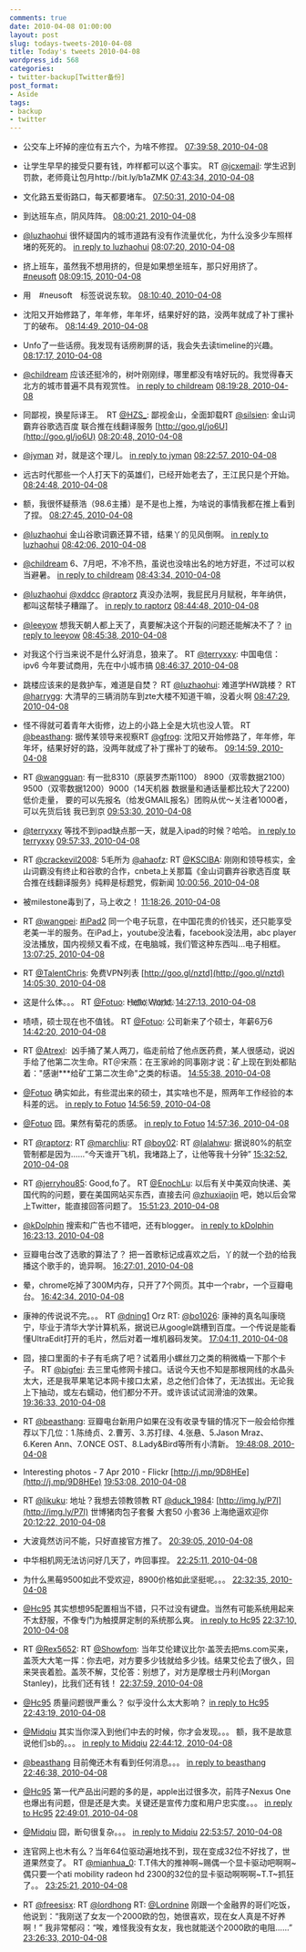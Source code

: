 ```yaml
---
comments: true
date: 2010-04-08 01:00:00
layout: post
slug: todays-tweets-2010-04-08
title: Today's tweets 2010-04-08
wordpress_id: 568
categories:
- twitter-backup[Twitter备份]
post_format:
- Aside
tags:
- backup
- twitter
---
```





  * 公交车上坏掉的座位有五六个，为啥不修捏。 [07:39:58, 2010-04-08](http://twitter.com/gfrog/statuses/11793086856)





  * 让学生早早的接受只要有钱，咋样都可以这个事实。 RT [@jcxemail](http://twitter.com/jcxemail): 学生迟到罚款，老师竟让包月http://bit.ly/b1aZMK [07:43:34, 2010-04-08](http://twitter.com/gfrog/statuses/11793246746)





  * 文化路五爱街路口，每天都要堵车。 [07:50:31, 2010-04-08](http://twitter.com/gfrog/statuses/11793554527)





  * 到达班车点，阴风阵阵。 [08:00:21, 2010-04-08](http://twitter.com/gfrog/statuses/11793990194)





  * [@luzhaohui](http://twitter.com/luzhaohui) 很怀疑国内的城市道路有没有作流量优化，为什么没多少车照样堵的死死的。 [in reply to luzhaohui](http://twitter.com/luzhaohui/statuses/11794052996) [08:07:20, 2010-04-08](http://twitter.com/gfrog/statuses/11794305478)





  * 挤上班车，虽然我不想用挤的，但是如果想坐班车，那只好用挤了。 [#neusoft](http://search.twitter.com/search?q=%23neusoft) [08:09:15, 2010-04-08](http://twitter.com/gfrog/statuses/11794389393)





  * 用　#neusoft　标签说说东软。 [08:10:40, 2010-04-08](http://twitter.com/gfrog/statuses/11794454360)





  * 沈阳又开始修路了，年年修，年年坏，结果好好的路，没两年就成了补丁摞补丁的破布。 [08:14:49, 2010-04-08](http://twitter.com/gfrog/statuses/11794642647)





  * Unfo了一些话痨。我发现有话痨刷屏的话，我会失去读timeline的兴趣。 [08:17:17, 2010-04-08](http://twitter.com/gfrog/statuses/11794755967)





  * [@childream](http://twitter.com/childream) 应该还挺冷的，树叶刚刚绿，哪里都没有啥好玩的。我觉得春天北方的城市普遍不具有观赏性。 [in reply to childream](http://twitter.com/childream/statuses/11794751399) [08:19:28, 2010-04-08](http://twitter.com/gfrog/statuses/11794855094)





  * 同鄙视，换星际译王。　RT [@HZS_](http://twitter.com/HZS_): 鄙视金山，全面卸载RT [@silsien](http://twitter.com/silsien): 金山词霸弃谷歌选百度 联合推在线翻译服务 [http://goo.gl/jo6U](http://goo.gl/jo6U) [08:20:48, 2010-04-08](http://twitter.com/gfrog/statuses/11794916723)





  * [@jyman](http://twitter.com/jyman) 对，就是这个理儿。 [in reply to jyman](http://twitter.com/jyman/statuses/11794950993) [08:22:57, 2010-04-08](http://twitter.com/gfrog/statuses/11795017429)





  * 远古时代那些一个人打天下的英雄们，已经开始老去了，王江民只是个开始。 [08:24:48, 2010-04-08](http://twitter.com/gfrog/statuses/11795101363)





  * 额，我很怀疑蔡浩（98.6主播）是不是也上推，为啥说的事情我都在推上看到了捏。 [08:27:45, 2010-04-08](http://twitter.com/gfrog/statuses/11795238411)





  * [@luzhaohui](http://twitter.com/luzhaohui) 金山谷歌词霸还算不错，结果丫的见风倒啊。 [in reply to luzhaohui](http://twitter.com/luzhaohui/statuses/11795449173) [08:42:06, 2010-04-08](http://twitter.com/gfrog/statuses/11795918289)





  * [@childream](http://twitter.com/childream) 6、7月吧，不冷不热，虽说也没啥出名的地方好逛，不过可以权当避暑。 [in reply to childream](http://twitter.com/childream/statuses/11795735110) [08:43:34, 2010-04-08](http://twitter.com/gfrog/statuses/11795988052)





  * [@luzhaohui](http://twitter.com/luzhaohui) [@xddcc](http://twitter.com/xddcc) [@raptorz](http://twitter.com/raptorz) 真没办法啊，我屁民月月赋税，年年纳供，都叫这帮犊子糟蹋了。 [in reply to raptorz](http://twitter.com/raptorz/statuses/11795820786) [08:44:48, 2010-04-08](http://twitter.com/gfrog/statuses/11796045764)





  * [@leeyow](http://twitter.com/leeyow) 想我天朝人都上天了，真要解决这个开裂的问题还能解决不了？ [in reply to leeyow](http://twitter.com/leeyow/statuses/11795633034) [08:45:38, 2010-04-08](http://twitter.com/gfrog/statuses/11796085702)





  * 对我这个行当来说不是什么好消息，狼来了。 RT [@terryxxy](http://twitter.com/terryxxy): 中国电信：ipv6 今年要试商用，先在中小城市搞 [08:46:37, 2010-04-08](http://twitter.com/gfrog/statuses/11796132464)





  * 跳楼应该来的是救护车，难道是自焚？ RT [@luzhaohui](http://twitter.com/luzhaohui): 难道学HW跳楼？ RT [@harrygg](http://twitter.com/harrygg): 大清早的三辆消防车到zte大楼不知道干嘛，没着火啊 [08:47:29, 2010-04-08](http://twitter.com/gfrog/statuses/11796171936)





  * 怪不得就可着青年大街修，边上的小路上全是大坑也没人管。 RT [@beasthang](http://twitter.com/beasthang): 据传某领导来视察RT [@gfrog](http://twitter.com/gfrog): 沈阳又开始修路了，年年修，年年坏，结果好好的路，没两年就成了补丁摞补丁的破布。 [09:14:59, 2010-04-08](http://twitter.com/gfrog/statuses/11797495097)





  * RT [@wangguan](http://twitter.com/wangguan): 有一批8310（原装罗杰斯1100） 8900（双零数据2100） 9500（双零数据1200）9000（14天机器 数据量和通话量都比较大了2200) 低价走量， 要的可以先报名（给发GMAIL报名）团购从优～关注者1000者，可以先货后钱 我已到京 [09:53:30, 2010-04-08](http://twitter.com/gfrog/statuses/11799349112)





  * [@terryxxy](http://twitter.com/terryxxy) 等找不到ipad缺点那一天，就是入ipad的时候？哈哈。 [in reply to terryxxy](http://twitter.com/terryxxy/statuses/11799476401) [09:57:33, 2010-04-08](http://twitter.com/gfrog/statuses/11799544585)





  * RT [@crackevil2008](http://twitter.com/crackevil2008): 5毛所为 [@ahaofz](http://twitter.com/ahaofz): RT [@KSCIBA](http://twitter.com/KSCIBA): 刚刚和领导核实，金山词霸没有终止和谷歌的合作，cnbeta上关那篇《金山词霸弃谷歌选百度 联合推在线翻译服务》纯粹是标题党，假新闻 [10:00:56, 2010-04-08](http://twitter.com/gfrog/statuses/11799720033)





  * 被milestone毒到了，马上收之！ [11:18:26, 2010-04-08](http://twitter.com/gfrog/statuses/11803392907)





  * RT [@wangpei](http://twitter.com/wangpei): [#iPad2](http://search.twitter.com/search?q=%23iPad2) 同一个电子玩意，在中国花贵的价钱买，还只能享受老美一半的服务。在iPad上，youtube没法看，facebook没法用，abc player没法播放，国内视频又看不成，在电脑城，我们管这种东西叫...电子相框。 [13:07:25, 2010-04-08](http://twitter.com/gfrog/statuses/11807750907)





  * RT [@TalentChris](http://twitter.com/TalentChris): 免费VPN列表 [http://goo.gl/nztd](http://goo.gl/nztd) [14:05:30, 2010-04-08](http://twitter.com/gfrog/statuses/11809587514)





  * 这是什么体。。。 RT [@Fotuo](http://twitter.com/Fotuo): H҉e҉l҉l҉o҉ ҉W҉o҉r҉l҉d҉.҉ [14:27:13, 2010-04-08](http://twitter.com/gfrog/statuses/11810211104)





  * 啧啧，硕士现在也不值钱。 RT [@Fotuo](http://twitter.com/Fotuo): 公司新来了个硕士，年薪6万6 [14:42:20, 2010-04-08](http://twitter.com/gfrog/statuses/11810629799)





  * RT [@Atrexl](http://twitter.com/Atrexl):
		 凶手捅了某人两刀，临走前给了他点医药费，某人很感动，说凶手给了他第二次生命。RT＠宋燕：在王家岭的同事刚才说：矿上现在到处都贴着："感谢***给矿工第二次生命"之类的标语。 [14:55:38, 2010-04-08](http://twitter.com/gfrog/statuses/11810987435)





  * [@Fotuo](http://twitter.com/Fotuo) 确实如此，有些混出来的硕士，其实啥也不是，照两年工作经验的本科差的远。 [in reply to Fotuo](http://twitter.com/Fotuo/statuses/11810744923) [14:56:59, 2010-04-08](http://twitter.com/gfrog/statuses/11811023153)





  * [@Fotuo](http://twitter.com/Fotuo) 囧。果然有菊花的质感。 [in reply to Fotuo](http://twitter.com/Fotuo/statuses/11810254372) [14:57:36, 2010-04-08](http://twitter.com/gfrog/statuses/11811039626)





  * RT [@raptorz](http://twitter.com/raptorz): RT [@marchliu](http://twitter.com/marchliu): RT [@boy02](http://twitter.com/boy02): RT [@lalahwu](http://twitter.com/lalahwu): 据说80%的航空管制都是因为……“今天谁开飞机，我堵路上了，让他等我十分钟” [15:32:52, 2010-04-08](http://twitter.com/gfrog/statuses/11811994810)





  * RT [@jerryhou85](http://twitter.com/jerryhou85): Good,fo了。 RT [@EnochLu](http://twitter.com/EnochLu): 以后有关中美双向快递、美国代购的问题，要在美国网站买东西，直接去问 [@zhuxiaojin](http://twitter.com/zhuxiaojin) 吧，她以后会常上Twitter，能直接回答问题了。 [15:51:23, 2010-04-08](http://twitter.com/gfrog/statuses/11812474411)





  * [@kDolphin](http://twitter.com/kDolphin) 搜索和广告也不错吧，还有blogger。 [in reply to kDolphin](http://twitter.com/kDolphin/statuses/11813138260) [16:23:13, 2010-04-08](http://twitter.com/gfrog/statuses/11813304108)





  * 豆瓣电台改了选歌的算法了？ 把一首歌标记成喜欢之后，丫的就一个劲的给我播这个歌手的，诡异啊。 [16:27:01, 2010-04-08](http://twitter.com/gfrog/statuses/11813400020)





  * 晕，chrome吃掉了300M内存，只开了7个网页。其中一个rabr，一个豆瓣电台。 [16:42:34, 2010-04-08](http://twitter.com/gfrog/statuses/11813800339)





  * 康神的传说说不完。。。 RT [@dning1](http://twitter.com/dning1) Orz RT: [@bo1026](http://twitter.com/bo1026): 康神的真名叫康晓宁，毕业于清华大学计算机系，据说已从google跳槽到百度。一个传说是能看懂UltraEdit打开的毛片，然后对着一堆机器码发笑。 [17:04:11, 2010-04-08](http://twitter.com/gfrog/statuses/11814364410)





  * 囧，接口里面的卡子有毛病了吧？试着用小螺丝刀之类的稍微橇一下那个卡子。 RT [@bigfei](http://twitter.com/bigfei): 去三里屯修网卡接口。话说今天也不知是那根网线的水晶头太大，还是我苹果笔记本网卡接口太紧，总之他们合体了，无法拔出。无论我上下抽动，或左右蠕动，他们都分不开。或许该试试润滑油的效果。 [19:36:33, 2010-04-08](http://twitter.com/gfrog/statuses/11818782015)





  * RT [@beasthang](http://twitter.com/beasthang): 豆瓣电台新用户如果在没有收录专辑的情况下一般会给你推荐以下几位：1.陈绮贞、2.曹芳、3.苏打绿、4.张悬、5.Jason Mraz、6.Keren Ann、7.ONCE OST、8.Lady&Bird等所有小清新。 [19:48:08, 2010-04-08](http://twitter.com/gfrog/statuses/11819201989)





  * Interesting photos -  7 Apr 2010 - Flickr [http://j.mp/9D8HEe](http://j.mp/9D8HEe) [19:53:08, 2010-04-08](http://twitter.com/gfrog/statuses/11819387446)





  * RT [@likuku](http://twitter.com/likuku): 地址？我想去领教领教 RT [@duck_1984](http://twitter.com/duck_1984): [http://img.ly/P7l](http://img.ly/P7l) 世博猪肉包子套餐 大套50 小套36 上海绝逼欢迎你 [20:12:22, 2010-04-08](http://twitter.com/gfrog/statuses/11820117746)





  * 大波竟然访问不能，只好直接官方推了。 [20:39:05, 2010-04-08](http://twitter.com/gfrog/statuses/11821168897)





  * 中华相机网无法访问好几天了，咋回事捏。 [22:25:11, 2010-04-08](http://twitter.com/gfrog/statuses/11825952458)





  * 为什么黑莓9500如此不受欢迎，8900价格如此坚挺呢。。。 [22:32:35, 2010-04-08](http://twitter.com/gfrog/statuses/11826306852)





  * [@Hc95](http://twitter.com/Hc95) 其实想想95配置相当不错，只不过没有键盘。当然有可能系统用起来不太舒服，不像专门为触摸屏定制的系统那么爽。 [in reply to Hc95](http://twitter.com/Hc95/statuses/11826449250) [22:37:10, 2010-04-08](http://twitter.com/gfrog/statuses/11826522386)





  * RT [@Rex5652](http://twitter.com/Rex5652): RT [@Showfom](http://twitter.com/Showfom): 当年艾伦建议比尔·盖茨去把ms.com买来，盖茨大大笔一挥：你去吧，对方要多少钱就给多少钱。结果艾伦去了很久，回来哭丧着脸。盖茨不解，艾伦答：别想了，对方是摩根士丹利(Morgan Stanley)，比我们还有钱！ [22:37:59, 2010-04-08](http://twitter.com/gfrog/statuses/11826561168)





  * [@Hc95](http://twitter.com/Hc95) 质量问题很严重么？ 似乎没什么太大影响？ [in reply to Hc95](http://twitter.com/Hc95/statuses/11826680236) [22:43:19, 2010-04-08](http://twitter.com/gfrog/statuses/11826811760)





  * [@Midqiu](http://twitter.com/Midqiu) 其实当你深入到他们中去的时候，你才会发现。。。 额，我不是故意说他们sb的。。。 [in reply to Midqiu](http://twitter.com/Midqiu/statuses/11826729835) [22:44:12, 2010-04-08](http://twitter.com/gfrog/statuses/11826851692)





  * [@beasthang](http://twitter.com/beasthang) 目前俺还木有看到任何消息。。。 [in reply to beasthang](http://twitter.com/beasthang/statuses/11826840399) [22:46:38, 2010-04-08](http://twitter.com/gfrog/statuses/11826967779)





  * [@Hc95](http://twitter.com/Hc95) 第一代产品出问题的多的是，apple出过很多次，前阵子Nexus One也爆出有问题，但是还是大卖。关键还是宣传力度和用户忠实度。。。 [in reply to Hc95](http://twitter.com/Hc95/statuses/11826923351) [22:49:01, 2010-04-08](http://twitter.com/gfrog/statuses/11827080282)





  * [@Midqiu](http://twitter.com/Midqiu) 囧，断句很复杂。。。 [in reply to Midqiu](http://twitter.com/Midqiu/statuses/11827122956) [22:53:57, 2010-04-08](http://twitter.com/gfrog/statuses/11827311527)





  * 连官网上也木有么？当年64位驱动遍地找不到，现在变成32位不好找了，世道果然变了。 RT [@mianhua_0](http://twitter.com/mianhua_0): T.T伟大的推神啊~赐偶一个显卡驱动吧啊啊~偶只要一个ati mobility radeon hd 2300的32位的显卡驱动啊啊啊~T.T~抓狂了。。 [23:25:21, 2010-04-08](http://twitter.com/gfrog/statuses/11828778018)





  * RT [@freesisx](http://twitter.com/freesisx): RT [@lordhong](http://twitter.com/lordhong) RT: [@Lordnine](http://twitter.com/Lordnine) 刚跟一个金融界的哥们吃饭，他说到：“我刚送了女友一个2000欧的包，她很喜欢，现在女人真是不好养啊！” 我非常郁闷：“唉，难怪我没有女友，我也就能送个2000欧的电阻……” [23:26:33, 2010-04-08](http://twitter.com/gfrog/statuses/11828833864)




